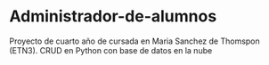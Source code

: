 # Administrador-de-alumnos
Proyecto de cuarto año de cursada en Maria Sanchez de Thomspon (ETN3). CRUD en Python con base de datos en la nube
